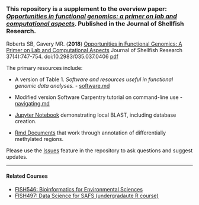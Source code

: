 ### This repository is a supplement to the overview paper: [_Opportunities in functional genomics: a primer on lab and computational aspects_](http://www.bioone.org/doi/abs/10.2983/035.037.0406). Published in the Journal of Shellfish Research.

Roberts SB, Gavery MR. (**2018**) [Opportunities in Functional Genomics: A Primer on Lab and Computational Aspects](https://doi.org/10.2983/035.037.0406) Journal of Shellfish Research 37(4):747-754. doi:10.2983/035.037.0406  <span data-badge-popover="right" data-badge-type="2" data-doi="10.2983/035.037.0406" data-hide-no-mentions="true" class="altmetric-embed"></span> [pdf](http://gannet.fish.washington.edu/seashell/snaps/035.037.0406.pdf)


The primary resources include:
- A version of Table 1. _Software and resources useful in functional genomic data analyses._ - [software.md](https://github.com/sr320/fun-gen/blob/master/software.md)

- Modified version Software Carpentry tutorial on command-line use - [navigating.md](https://github.com/sr320/fun-gen/blob/master/navigating.md)

- [Jupyter Notebook](https://github.com/sr320/fun-gen/tree/master/Jupyter) demonstrating local BLAST, including database creation.

- [Rmd Documents](https://github.com/sr320/fun-gen/tree/master/R/01-DMR-annotation/Rmd) that work through annotation of differentially methylated regions.

Please use the [Issues](https://github.com/sr320/fun-gen/issues/new) feature in the repository to ask questions and suggest updates. 


---

#### Related Courses

- [FISH546: Bioinformatics for Environmental Sciences](https://github.com/sr320/course-fish546-2018/wiki)
- [FISH497: Data Science for SAFS (undergradaute R course)](https://sr320.github.io/course-fish497-2018/schedule/)
